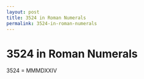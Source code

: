 ```yaml
---
layout: post
title: 3524 in Roman Numerals
permalink: 3524-in-roman-numerals
---
```


# 3524 in Roman Numerals

3524 = MMMDXXIV
